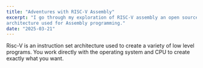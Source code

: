 ```yaml
---
title: "Adventures with RISC-V Assembly"
excerpt: "I go through my exploration of RISC-V assembly an open source instruction set 
architecture used for Assembly programming."
date: "2025-03-21"
---
```


Risc-V is an instruction set architecture used to create a variety of low level programs.
You work directly with the operating system and CPU to create exactly what you want.

